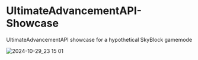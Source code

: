 # UltimateAdvancementAPI-Showcase
UltimateAdvancementAPI showcase for a hypothetical SkyBlock gamemode

![2024-10-29_23 15 01](https://github.com/user-attachments/assets/659d7d9b-ba23-4c55-8899-b7b92152a18b)
